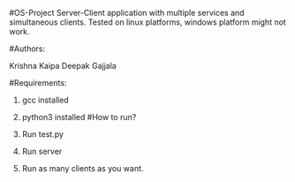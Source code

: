 #OS-Project
Server-Client application with multiple services and simultaneous clients.
Tested on linux platforms, windows platform might not work.

#Authors:

Krishna Kaipa
Deepak Gajjala

#Requirements:

1. gcc installed
2. python3 installed
#How to run?

1. Run test.py
2. Run server
3. Run as many clients as you want.




